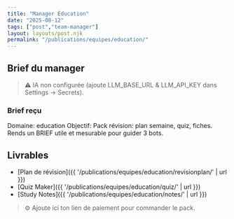 ```yaml
---
title: "Manager Éducation"
date: "2025-08-12"
tags: ["post","team-manager"]
layout: layouts/post.njk
permalink: "/publications/equipes/education/"
---
```

## Brief du manager

> ⚠️ IA non configurée (ajoute LLM_BASE_URL & LLM_API_KEY dans Settings → Secrets).

### Brief reçu
Domaine: education
Objectif: Pack révision: plan semaine, quiz, fiches.
Rends un BRIEF utile et mesurable pour guider 3 bots.

## Livrables
- [Plan de révision]({{ '/publications/equipes/education/revisionplan/' | url }})
- [Quiz Maker]({{ '/publications/equipes/education/quiz/' | url }})
- [Study Notes]({{ '/publications/equipes/education/notes/' | url }})

> ⚙️ Ajoute ici ton lien de paiement pour commander le pack.
